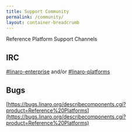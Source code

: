 ```yaml
---
title: Support Community
permalink: /community/
layout: container-breadcrumb
---
```


Reference Platform Support Channels 

## IRC

[#linaro-enterprise](https://webchat.freenode.net/) and/or [#linaro-platforms](https://webchat.freenode.net/)

## Bugs
[https://bugs.linaro.org/describecomponents.cgi?product=Reference%20Platforms](https://bugs.linaro.org/describecomponents.cgi?product=Reference%20Platforms)
